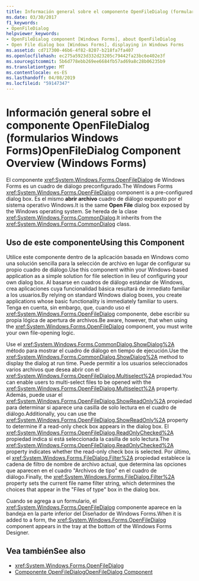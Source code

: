 ```yaml
---
title: Información general sobre el componente OpenFileDialog (formularios Windows Forms)
ms.date: 03/30/2017
f1_keywords:
- OpenFileDialog
helpviewer_keywords:
- OpenFileDialog component [Windows Forms], about OpenFileDialog
- Open File dialog box [Windows Forms], displaying in Windows Forms
ms.assetid: cd717300-46b6-4f82-8207-b218fa7fa407
ms.openlocfilehash: ec275a5923d332d23205c79442fa23bc6e402e3f
ms.sourcegitcommit: 5b6d778ebb269ee6684fb57ad69a8c28b06235b9
ms.translationtype: MT
ms.contentlocale: es-ES
ms.lasthandoff: 04/08/2019
ms.locfileid: "59147347"
---
```

# <a name="openfiledialog-component-overview-windows-forms"></a><span data-ttu-id="ce645-102">Información general sobre el componente OpenFileDialog (formularios Windows Forms)</span><span class="sxs-lookup"><span data-stu-id="ce645-102">OpenFileDialog Component Overview (Windows Forms)</span></span>
<span data-ttu-id="ce645-103">El componente <xref:System.Windows.Forms.OpenFileDialog> de Windows Forms es un cuadro de diálogo preconfigurado.</span><span class="sxs-lookup"><span data-stu-id="ce645-103">The Windows Forms <xref:System.Windows.Forms.OpenFileDialog> component is a pre-configured dialog box.</span></span> <span data-ttu-id="ce645-104">Es el mismo **abrir archivo** cuadro de diálogo expuesto por el sistema operativo Windows.</span><span class="sxs-lookup"><span data-stu-id="ce645-104">It is the same **Open File** dialog box exposed by the Windows operating system.</span></span> <span data-ttu-id="ce645-105">Se hereda de la clase <xref:System.Windows.Forms.CommonDialog>.</span><span class="sxs-lookup"><span data-stu-id="ce645-105">It inherits from the <xref:System.Windows.Forms.CommonDialog> class.</span></span>  
  
## <a name="using-this-component"></a><span data-ttu-id="ce645-106">Uso de este componente</span><span class="sxs-lookup"><span data-stu-id="ce645-106">Using this Component</span></span>  
 <span data-ttu-id="ce645-107">Utilice este componente dentro de la aplicación basada en Windows como una solución sencilla para la selección de archivo en lugar de configurar su propio cuadro de diálogo.</span><span class="sxs-lookup"><span data-stu-id="ce645-107">Use this component within your Windows-based application as a simple solution for file selection in lieu of configuring your own dialog box.</span></span> <span data-ttu-id="ce645-108">Al basarse en cuadros de diálogo estándar de Windows, crea aplicaciones cuya funcionalidad básica resultará de inmediato familiar a los usuarios.</span><span class="sxs-lookup"><span data-stu-id="ce645-108">By relying on standard Windows dialog boxes, you create applications whose basic functionality is immediately familiar to users.</span></span> <span data-ttu-id="ce645-109">Tenga en cuenta, sin embargo, que, cuando uso el <xref:System.Windows.Forms.OpenFileDialog> componente, debe escribir su propia lógica de apertura de archivos.</span><span class="sxs-lookup"><span data-stu-id="ce645-109">Be aware, however, that when using the <xref:System.Windows.Forms.OpenFileDialog> component, you must write your own file-opening logic.</span></span>  
  
 <span data-ttu-id="ce645-110">Use el <xref:System.Windows.Forms.CommonDialog.ShowDialog%2A> método para mostrar el cuadro de diálogo en tiempo de ejecución.</span><span class="sxs-lookup"><span data-stu-id="ce645-110">Use the <xref:System.Windows.Forms.CommonDialog.ShowDialog%2A> method to display the dialog at run time.</span></span> <span data-ttu-id="ce645-111">Puede permitir a los usuarios seleccionados varios archivos que desea abrir con el <xref:System.Windows.Forms.OpenFileDialog.Multiselect%2A> propiedad.</span><span class="sxs-lookup"><span data-stu-id="ce645-111">You can enable users to multi-select files to be opened with the <xref:System.Windows.Forms.OpenFileDialog.Multiselect%2A> property.</span></span> <span data-ttu-id="ce645-112">Además, puede usar el <xref:System.Windows.Forms.OpenFileDialog.ShowReadOnly%2A> propiedad para determinar si aparece una casilla de solo lectura en el cuadro de diálogo.</span><span class="sxs-lookup"><span data-stu-id="ce645-112">Additionally, you can use the <xref:System.Windows.Forms.OpenFileDialog.ShowReadOnly%2A> property to determine if a read-only check box appears in the dialog box.</span></span> <span data-ttu-id="ce645-113">El <xref:System.Windows.Forms.OpenFileDialog.ReadOnlyChecked%2A> propiedad indica si está seleccionada la casilla de solo lectura.</span><span class="sxs-lookup"><span data-stu-id="ce645-113">The <xref:System.Windows.Forms.OpenFileDialog.ReadOnlyChecked%2A> property indicates whether the read-only check box is selected.</span></span> <span data-ttu-id="ce645-114">Por último, el <xref:System.Windows.Forms.FileDialog.Filter%2A> propiedad establece la cadena de filtro de nombre de archivo actual, que determina las opciones que aparecen en el cuadro "Archivos de tipo" en el cuadro de diálogo.</span><span class="sxs-lookup"><span data-stu-id="ce645-114">Finally, the <xref:System.Windows.Forms.FileDialog.Filter%2A> property sets the current file name filter string, which determines the choices that appear in the "Files of type" box in the dialog box.</span></span>  
  
 <span data-ttu-id="ce645-115">Cuando se agrega a un formulario, el <xref:System.Windows.Forms.OpenFileDialog> componente aparece en la bandeja en la parte inferior del Diseñador de Windows Forms.</span><span class="sxs-lookup"><span data-stu-id="ce645-115">When it is added to a form, the <xref:System.Windows.Forms.OpenFileDialog> component appears in the tray at the bottom of the Windows Forms Designer.</span></span>  
  
## <a name="see-also"></a><span data-ttu-id="ce645-116">Vea también</span><span class="sxs-lookup"><span data-stu-id="ce645-116">See also</span></span>

- <xref:System.Windows.Forms.OpenFileDialog>
- [<span data-ttu-id="ce645-117">Componente OpenFileDialog</span><span class="sxs-lookup"><span data-stu-id="ce645-117">OpenFileDialog Component</span></span>](openfiledialog-component-windows-forms.md)
